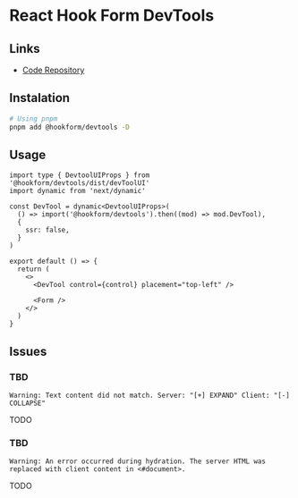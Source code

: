 # React Hook Form DevTools

## Links

- [Code Repository](https://github.com/react-hook-form/devtools)

## Instalation

```sh
# Using pnpm
pnpm add @hookform/devtools -D
```

## Usage

<!-- ```tsx
import { DevTool } from '@hookform/devtools'

export default () => {
  return (
    <>
      <DevTool control={control} placement="top-left" />

      <Form />
    </>
  )
}
``` -->

```tsx
import type { DevtoolUIProps } from '@hookform/devtools/dist/devToolUI'
import dynamic from 'next/dynamic'

const DevTool = dynamic<DevtoolUIProps>(
  () => import('@hookform/devtools').then((mod) => mod.DevTool),
  {
    ssr: false,
  }
)

export default () => {
  return (
    <>
      <DevTool control={control} placement="top-left" />

      <Form />
    </>
  )
}
```

## Issues

### TBD

```log
Warning: Text content did not match. Server: "[+] EXPAND" Client: "[-] COLLAPSE"
```

TODO

### TBD

```log
Warning: An error occurred during hydration. The server HTML was replaced with client content in <#document>.
```

<!--
https://nextjs.org/docs/messages/react-hydration-error

suppressHydrationWarning
-->

TODO

<!--
Uncaught Error: Text content does not match server-rendered HTML.
Uncaught Error: There was an error while hydrating. Because the error happened outside of a Suspense boundary, the entire root will switch to client rendering.
-->

<!--
import type { DevtoolUIProps } from '@hookform/devtools/dist/devToolUI'
import dynamic from 'next/dynamic'

const DevTool = dynamic<DevtoolUIProps>(
  () => import('@hookform/devtools').then((mod) => mod.DevTool),
  {
    ssr: false,
  },
)

export type FormProps<TFieldValues extends FieldValues = FieldValues> =
  FormProviderProps<TFieldValues, unknown, TFieldValues | undefined>

const Form = <TFieldValues extends FieldValues = FieldValues>({
  children,
  ...props
}: FormProps<TFieldValues>) => {
  return (
    <FormProvider {...props}>
      {children}

      <DevTool control={control} placement='top-left' />
    </FormProvider>
  )
}

Form.displayName = 'Form'
-->
